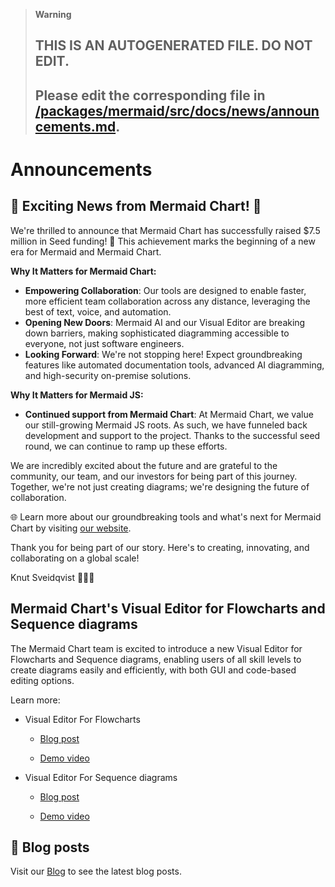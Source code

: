 > **Warning**
>
> ## THIS IS AN AUTOGENERATED FILE. DO NOT EDIT.
>
> ## Please edit the corresponding file in [/packages/mermaid/src/docs/news/announcements.md](../../packages/mermaid/src/docs/news/announcements.md).

# Announcements

## 🚀 Exciting News from Mermaid Chart! 🚀

We're thrilled to announce that Mermaid Chart has successfully raised $7.5 million in Seed funding! 🌟 This achievement marks the beginning of a new era for Mermaid and Mermaid Chart.

**Why It Matters for Mermaid Chart:**

- **Empowering Collaboration**: Our tools are designed to enable faster, more efficient team collaboration across any distance, leveraging the best of text, voice, and automation.
- **Opening New Doors**: Mermaid AI and our Visual Editor are breaking down barriers, making sophisticated diagramming accessible to everyone, not just software engineers.
- **Looking Forward**: We're not stopping here! Expect groundbreaking features like automated documentation tools, advanced AI diagramming, and high-security on-premise solutions.

**Why It Matters for Mermaid JS:**

- **Continued support from Mermaid Chart**: At Mermaid Chart, we value our still-growing Mermaid JS roots. As such, we have funneled back development and support to the project. Thanks to the successful seed round, we can continue to ramp up these efforts.

We are incredibly excited about the future and are grateful to the community, our team, and our investors for being part of this journey. Together, we're not just creating diagrams; we're designing the future of collaboration.

🌐 Learn more about our groundbreaking tools and what's next for Mermaid Chart by visiting [our website](https://www.mermaidchart.com/blog/posts/mermaid-chart-raises-7.5m-to-reinvent-visual-collaoration-for-enterprises).

Thank you for being part of our story. Here's to creating, innovating, and collaborating on a global scale!

Knut Sveidqvist 🧜‍♂️✨

## Mermaid Chart's Visual Editor for Flowcharts and Sequence diagrams

The Mermaid Chart team is excited to introduce a new Visual Editor for Flowcharts and Sequence diagrams, enabling users of all skill levels to create diagrams easily and efficiently, with both GUI and code-based editing options.

Learn more:

- Visual Editor For Flowcharts

  - [Blog post](https://www.mermaidchart.com/blog/posts/mermaid-chart-releases-new-visual-editor-for-flowcharts)

  - [Demo video](https://www.youtube.com/watch?v=5aja0gijoO0)

- Visual Editor For Sequence diagrams

  - [Blog post](https://www.mermaidchart.com/blog/posts/mermaid-chart-unveils-visual-editor-for-sequence-diagrams)

  - [Demo video](https://youtu.be/imc2u5_N6Dc)

## 📖 Blog posts

Visit our [Blog](./blog.md) to see the latest blog posts.
